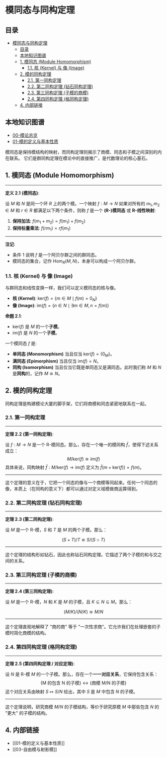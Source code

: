 # 模同态与同构定理

<!-- 本地目录区块 -->
## 目录

- [模同态与同构定理](#模同态与同构定理)
  - [目录](#目录)
  - [本地知识图谱](#本地知识图谱)
  - [1. 模同态 (Module Homomorphism)](#1-模同态-module-homomorphism)
    - [1.1. 核 (Kernel) 与 像 (Image)](#11-核-kernel-与-像-image)
  - [2. 模的同构定理](#2-模的同构定理)
    - [2.1. 第一同构定理](#21-第一同构定理)
    - [2.2. 第二同构定理 (钻石同构定理)](#22-第二同构定理-钻石同构定理)
    - [2.3. 第三同构定理 (子模的商模)](#23-第三同构定理-子模的商模)
    - [2.4. 第四同构定理 (格同构定理)](#24-第四同构定理-格同构定理)
  - [4. 内部链接](#4-内部链接)

<!-- 本地知识图谱区块 -->
## 本地知识图谱

- [00-模论总览](./00-模论总览.md)
- [01-模的定义与基本性质](./01-模的定义与基本性质.md)

模同态是保持模结构的映射，而同构定理则揭示了商模、同态和子模之间深刻的内在联系。
它们是群同构定理在模论中的直接推广，是代数理论的核心基石。

## 1. 模同态 (Module Homomorphism)

---
**定义 2.1 (模同态)**:

设 $M$ 和 $N$ 是同一个环 $R$ 上的两个模。一个映射 $f: M \to N$ 如果对所有的 $m_1, m_2 \in M$ 和 $r \in R$ 都满足以下两个条件，则称 $f$ 是一个 **(R-)模同态** 或 **R-线性映射**:

1. **保持加法**: $f(m_1 + m_2) = f(m_1) + f(m_2)$
2. **保持标量乘法**: $f(rm_1) = rf(m_1)$

---

**注记**:

- 条件 1 说明 $f$ 是一个阿贝尔群之间的群同态。
- 模同态的集合，记作 $\text{Hom}_R(M, N)$，本身可以构成一个阿贝尔群。

### 1.1. 核 (Kernel) 与 像 (Image)

与群同态和线性变换一样，我们可以定义模同态的核与像。

- **核 (Kernel)**: $\text{ker}(f) = \{ m \in M \mid f(m) = 0_N \}$
- **像 (Image)**: $\text{im}(f) = \{ n \in N \mid \exists m \in M, n = f(m) \}$

**命题 2.1**:

- $\text{ker}(f)$ 是 $M$ 的一个**子模**。
- $\text{im}(f)$ 是 $N$ 的一个**子模**。

一个模同态 $f$ 是:

- **单同态 (Monomorphism)** 当且仅当 $\text{ker}(f) = \{0_M\}$。
- **满同态 (Epimorphism)** 当且仅当 $\text{im}(f) = N$。
- **同构 (Isomorphism)** 当且仅当它既是单同态又是满同态。此时我们称 $M$ 和 $N$ 是**同构**的，记作 $M \cong N$。

## 2. 模的同构定理

同构定理是构建模论大厦的脚手架，它们将商模和同态紧密地联系在一起。

### 2.1. 第一同构定理

---
**定理 2.2 (第一同构定理)**:

设 $f: M \to N$ 是一个 R-模同态。那么，存在一个唯一的模同构 $\bar{f}$，使得下述关系成立：
$$ M/\text{ker}(f) \cong \text{im}(f) $$
具体来说，同构映射 $\bar{f}: M/\text{ker}(f) \to \text{im}(f)$ 定义为 $\bar{f}(m + \text{ker}(f)) = f(m)$。

---

这个定理的意义在于，它把一个同态的像与一个商模等同起来。任何一个同态的像，本质上（在同构的意义下）都可以通过对定义域模做商运算得到。

### 2.2. 第二同构定理 (钻石同构定理)

---
**定理 2.3 (第二同构定理)**:

设 $M$ 是一个 R-模，$S$ 和 $T$ 是 $M$ 的两个子模。那么：

$$ (S+T)/T \cong S/(S \cap T) $$

---

这个定理的结构形如钻石，因此也称钻石同构定理。它描述了两个子模的和与交之间的关系。

### 2.3. 第三同构定理 (子模的商模)

---
**定理 2.4 (第三同构定理)**:

设 $M$ 是一个 R-模，$N$ 和 $K$ 是 $M$ 的子模，且 $K \subseteq N \subseteq M$。那么：

$$ (M/K)/(N/K) \cong M/N $$

---

这个定理直观地解释了 "商的商" 等于 "一次性求商"。它允许我们在处理嵌套的子模时简化商模的结构。

### 2.4. 第四同构定理 (格同构定理)

---
**定理 2.5 (第四同构定理 / 对应定理)**:

设 $N$ 是 R-模 $M$ 的一个子模。那么，存在一个**一一对应关系**，它保持包含关系：
$$
\{\text{M 的包含 N 的子模}\} \longleftrightarrow \{\text{商模 M/N 的子模}\}
$$
这个对应关系由映射 $S \mapsto S/N$ 给出，其中 $S$ 是 $M$ 中包含 $N$ 的子模。

---
这个定理说明，研究商模 $M/N$ 的子模结构，等价于研究原模 $M$ 中那些包含 $N$ 的 "更大" 的子模的结构。

## 4. 内部链接

- [[01-模的定义与基本性质]]
- [[03-自由模与射影模]]

